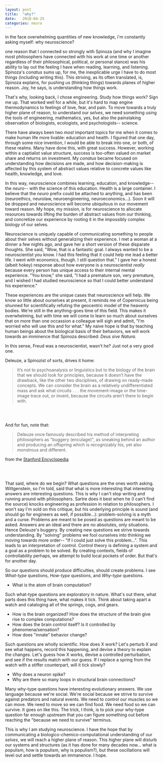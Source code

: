```yaml
---
layout: post
title:  "why?"
date:   2018-04-25
categories: neuro
---
```


in the face overwhelming quantities of new knowledge, i'm constantly asking myself: why neuroscience? 

one reason that I connected so strongly with Spinoza (and why I imagine most philosophers have connected with his work at one time or another regardless of their philosophical, political, or personal stance) was his ability to lay out the feeling I have when reading, learning, and listening. Spinoza's *conatus* sums up, for me, the inexplicable urge I have to do most things (including writing this). This striving, as its often translated, is, Spinoza explains, for pushing us (thinking things) towards planes of higher reason. Joy, he says, is understanding how things work. 

That's why, looking back, I chose engineering. Study how things work? Sign me up. That worked well for a while, but it's hard to map engine thermodynamics to feelings of love, fear, and pain. To move towards a truly higher plane of reason, to understand our *selves*, we need something using the tools of engineering, mathematics, yes, but also the painstaking observation of biologists, ecologists, and psychologists-- science. 

There have always been two *most* important topics for me when it comes to make human life more livable: education and health. I figured that one day, through some nice invention, I would be able to break into one, or both, of these realms. Many have done this, with great success. However, working within a captialist value structure, success is too-often valued on market share and returns on investment. My *conatus* became focused on understanding how decisions are made, and how decision-making is affected by this system of abstract values relative to concrete values like health, knowledge, and love. 

In this way, neuroscience combines learning, education, and knowledge-- the *neuro*-- with the science of this education. Health is a large container. I believe that the *neuro* prefix could be attached to anything, and has been (neuroethics, neurolaw, neuroengineering, neuroeconomics...). Soon it will be dropped and neuroscience will become ubiquitous in our movement toward reason. My hope, my mission, is for neuroscience to allocate resources towards lifting the burden of abstract values from our thinking, and concretize our experience by rooting it in the impossibly complex biology of our selves. 

Neuroscience is uniquely capable of communicating something to people about their selves without generalizing their experience. I met a woman at a dinner a few nights ago, and gave her a short version of these disparate thoughts. She said, "Wow, that is a fantastic goal. I always wanted to be a neuroscientist you know. I had this feeling that it could help me lead a better life. I went with economics, though. I still question that." I gave her a honest (albeit hokey) response about how everyone is a neuroscientist *really* because every person has unique access to their internal mental experience. "You know," she said, "I had a premature son, very premature, and I wished I had studied neuroscience so that I could better understand his experience." 

These experiences are the unique cases that neuroscience will help. We know so little about ourselves at present, it reminds me of Copernicus being shunned for scientifically refuting the geocentric model of the heavenly bodies. We're still in the anything-goes time of this field. This makes it overwhelming, but with time we will come to learn so much about ourselves that on more than one occassion a colleague will sigh and admit, "I'm worried who will use this and for what." My naive hope is that by teaching human beings about the biological basis of their behaviors, we will work towards an imminence that Spinoza described: *Deus sive Natura*. 

In this sense, Freud was a neuroscientist, wasn't he? Just not a very good one. 

Deleuze, a Spinozist of sorts, drives it home: 

>It’s not to psychoanalysis or linguistics but to the biology of the brain that we should look for principles, because it doesn’t have the drawback, like the other two disciplines, of drawing on ready-made concepts. We can consider the brain as a relatively undifferentiated mass and ask what circuits . . . the movement-image or the time-image trace out, or invent, because the circuits aren’t there to begin with.

<br><br>

And for fun, note that: 

>Deleuze once famously described his method of interpreting philosophers as "buggery (enculage)", as sneaking behind an author and producing an offspring which is recognizably his, yet also monstrous and different.

<!-- >Deleuze sharply distinguishes art, philosophy, and science as three distinct disciplines, each analyzing reality in different ways. While philosophy creates concepts, the arts create novel qualitative combinations of sensation and feeling (what Deleuze calls "percepts" and "affects"), and the sciences create quantitative theories based on fixed points of reference such as the speed of light or absolute zero (which Deleuze calls "functives"). According to Deleuze, none of these disciplines enjoy primacy over the others:[35] they are different ways of organizing the metaphysical flux, "separate melodic lines in constant interplay with one another."[36] For example, Deleuze does not treat cinema as an art representing an external reality, but as an ontological practice that creates different ways of organizing movement and time. Philosophy, science, and art are equally, and essentially, creative and practical. Hence, instead of asking traditional questions of identity such as "is it true?" or "what is it?", Deleuze proposes that inquiries should be functional or practical: "what does it do?" or "how does it work?"

>Deleuze’s key ideas: There is, for example, his famous point that philosophy is the creation of concepts. Without the creation of new concepts, there can be no thinking with a difference, no line of flight in thought. Second, and closely related to this, Deleuze proposed that concepts are tools of analysis, not recognition. -->

from the [Stanford Encyclopedia](https://plato.stanford.edu/entries/deleuze/)

<br><br>

That said, where do we begin? What questions are the ones worth asking. Wittgenstein, so I'm told, said that what is more interesting that interesting answers are interesting questions. This is why I can't stop writing and running around with philosophers. Sartre does it best when he (I can't find the source) knocks engineering as profession in relation to philosophers. I won't say I'm sold on this critique, but his underlying principle is sound (and should go for engineers as well, if possible...): problem-solving is a myth and a curse. Problems are meant to be posed as questions are meant to be asked. Answers are an ideal and there are no absolutes, only situations. Hence Deleuze's buggery. By creating new questions we strive towards understanding. By "solving" problems we fool ourselves into thinking we moving towards more order-- "If I could just solve this problem...". This leads to an interpretation of control. Control theory is defining a system and a goal as a problem to be solved. By creating contexts, fields of controllability perhaps, we attempt to build local pockets of order. But that's for another day. 

So our questions should produce difficulties, should create problems. I see *What-type* questions, *How-type* questions, and *Why-type* questions. 

- What is the atom of brain computation? 

Such what-type questions are exploratory in nature. What's out there, what parts does this thing have, what makes it tick. Think about taking apart a watch and cataloging all of the springs, cogs, and gears. 

- How is the brain organized? How does the structure of the brain give rise to complex computations? 
- How does the brain control itself? Is it controlled by phenomena/sensation? 
- How does "innate" behavior change? 

Such questions are wholly scientific. How does X work? Let's perturb X and see what happens, record this happening, and devise a theory to explain the changes. Let's guess how X works, devise a controlled perturbation, and see if the results match with our guess. If I replace a spring from the watch with a stiffer counterpart, will it tick slowly?

- Why does a neuron spike?
- Why are there so many loops in structural brain connections? 

Many why-type questions have interesting evolutionary answers. We use language because we're social. We're social because we strive to survive against predators and natural events. We need to control our muscles so we can move. We need to move so we can find food. We need food so we can survive. It goes on like this. The trick, I think, is to pick your why-type question far enough upstream that you can figure something out before reaching the "because we need to survive" terminus. 

This is why I am studying neuroscience. I have the hope that by communicating a biologico-chemico-computational understanding of our *selves*, we will reach a higher plane of reason. This higher plane will disturb our systems and structures (as it has done for many decades now... what is populism, how is populism, why is populism?), but these oscillations will level out and settle towards an immanence. I hope. 

<!-- my dream is to apply neural organizational principles to understanding how people/groups organize
like applying natural structure to human structure

this structure is the system-- i'm worried because i don't want to invest because it's a system that perpetuates oppression and inequality 

this is the structure, this is the framework in which decisions are made. the anatomy of the brain is not static. it changes genetically, over evolutionary time scales, and the functional goings-on changes on many faster time scales of various length  -->

<!-- <br><br>

what is pre-screen society? apart from metaphors, how has our experience changed?

I met two film students, they were excited to think that their form, as opposed to the scientific mode, was held in equal esteem. 

<br><br>

the differences between how and why and what in neuroscience 

<br><br>

how did google grow? first a tech, then decision to use ads 

have to change how people think— metaphors and paradigms of thinking e.g. OO operating system? interacting objects with files, etc? each project is a module? 

 -->
